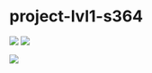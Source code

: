 # project-lvl1-s364
<a href="https://codeclimate.com/github/Enigmadie/project-lvl1-s364/maintainability"><img src="https://api.codeclimate.com/v1/badges/0f4869adbfd9a5bca29e/maintainability" /></a>
<a href="https://travis-ci.org/Enigmadie/project-lvl1-s364"><img src="https://travis-ci.org/Enigmadie/project-lvl1-s364.svg?branch=master" /></a>

<a href="https://asciinema.org/a/o1fx4jN0qaMwUAbm6sM8PRplE" target="_blank"><img src="https://asciinema.org/a/o1fx4jN0qaMwUAbm6sM8PRplE.png" /></a>
